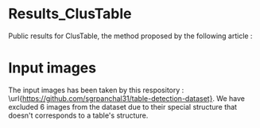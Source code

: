 # Results_ClusTable
Public results for ClusTable, the method proposed by the following article : 

# Input images

The input images has been taken by this respository : \url{https://github.com/sgrpanchal31/table-detection-dataset}. We have excluded 6 images from the dataset due to their special structure that doesn't corresponds to a table's structure.
